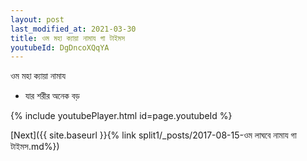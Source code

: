 ```yaml
---
layout: post
last_modified_at: 2021-03-30
title: ওম মহা ক্যায়া নামায গা টাইমস
youtubeId: DgDncoXQqYA
---
```

 
 
 ওম মহা ক্যায়া নামায  
 
 -  যার শরীর অনেক বড় 
 
  
 
  
 
 
 
 
 
 


{% include youtubePlayer.html id=page.youtubeId %}
 
[Next]({{ site.baseurl }}{% link  split1/_posts/2017-08-15-ওম লাঘবে নামায গা টাইমস.md%})
 
